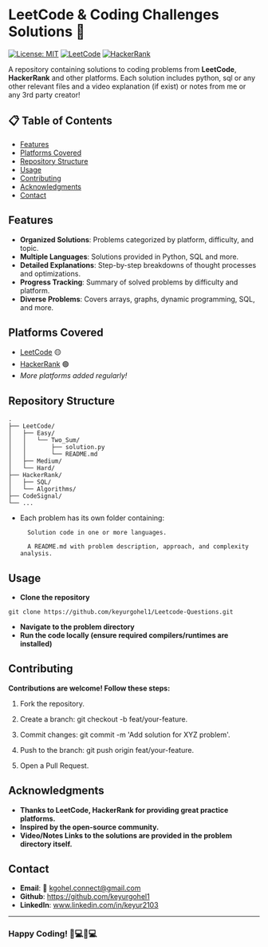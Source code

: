 # LeetCode & Coding Challenges Solutions 🚀

[![License: MIT](https://img.shields.io/badge/License-MIT-yellow.svg)](https://opensource.org/licenses/MIT)
[![LeetCode](https://img.shields.io/badge/LeetCode-000000?style=flat&logo=LeetCode&logoColor=#d16c06)](https://leetcode.com/NoxAeturna/)
[![HackerRank](https://img.shields.io/badge/HackerRank-2EC866?style=flat&logo=HackerRank&logoColor=white)](https://www.hackerrank.com/work_enma/)

A repository containing solutions to coding problems from **LeetCode**, **HackerRank** and other platforms. Each solution includes python, sql or any other relevant files and a video explanation (if exist) or notes from me or any 3rd party creator!

## 📋 Table of Contents
- [Features](#✨-features)
- [Platforms Covered](#🌐-platforms-covered)
- [Repository Structure](#📂-repository-structure)
- [Usage](#💻-usage)
- [Contributing](#🤝-contributing)
- [Acknowledgments](#🎉-acknowledgments)
- [Contact](#📧-contact)

## Features
- **Organized Solutions**: Problems categorized by platform, difficulty, and topic.
- **Multiple Languages**: Solutions provided in Python, SQL and more.
- **Detailed Explanations**: Step-by-step breakdowns of thought processes and optimizations.
- **Progress Tracking**: Summary of solved problems by difficulty and platform.
- **Diverse Problems**: Covers arrays, graphs, dynamic programming, SQL, and more.

## Platforms Covered
- [LeetCode](https://leetcode.com/) 🟡
- [HackerRank](https://www.hackerrank.com/) 🟢
- *More platforms added regularly!*

## Repository Structure
```plaintext
.
├── LeetCode/
│   ├── Easy/
│   │   └── Two_Sum/
│   │       ├── solution.py
│   │       └── README.md
│   ├── Medium/
│   └── Hard/
├── HackerRank/
│   ├── SQL/
│   └── Algorithms/
├── CodeSignal/
└── ...
```
- Each problem has its own folder containing:

        Solution code in one or more languages.

        A README.md with problem description, approach, and complexity analysis.
## Usage
- **Clone the repository**
```
git clone https://github.com/keyurgohel1/Leetcode-Questions.git
```
- **Navigate to the problem directory**
- **Run the code locally (ensure required compilers/runtimes are installed)**

## Contributing
**Contributions are welcome! Follow these steps:**
1. Fork the repository.

2. Create a branch: git checkout -b feat/your-feature.

3. Commit changes: git commit -m 'Add solution for XYZ problem'.

4. Push to the branch: git push origin feat/your-feature.

5. Open a Pull Request.

## Acknowledgments
- **Thanks to LeetCode, HackerRank for providing great practice platforms.**
- **Inspired by the open-source community.**
- **Video/Notes Links to the solutions are provided in the problem directory itself.**

## Contact
- **Email**: 📧 [kgohel.connect@gmail.com](mailto:kgohel.connect@gmail.com)
- **Github**: https://github.com/keyurgohel1
- **LinkedIn**: www.linkedin.com/in/keyur2103

---
### Happy Coding! 👨💻👩💻